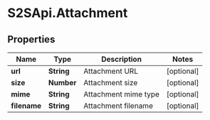 # S2SApi.Attachment

## Properties

Name | Type | Description | Notes
------------ | ------------- | ------------- | -------------
**url** | **String** | Attachment URL | [optional] 
**size** | **Number** | Attachment size | [optional] 
**mime** | **String** | Attachment mime type | [optional] 
**filename** | **String** | Attachment filename | [optional] 


